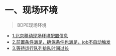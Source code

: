 # 一、现场环境

> BDPE现场环境

* [1.北京移动现场环境配置信息](chapter1.md)
* [2.前置条件满足，确保条件也满足，job不自动触发](chapter2.md)
* [3.等待运行队列排队时间过长](chapter3.md)

